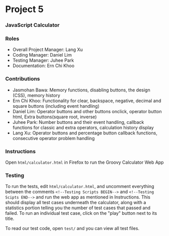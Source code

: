# Project 5
### JavaScript Calculator

### Roles
* Overall Project Manager: Lang Xu
* Coding Manager: Daniel Lim
* Testing Manager: Juhee Park
* Documentation: Ern Chi Khoo

### Contributions
* Jasmohan Bawa: Memory functions, disabling buttons, the design (CSS), memory history
* Ern Chi Khoo: Functionality for clear, backspace, negative, decimal and square buttons (including event handling)
* Daniel Lim: Operator buttons and other buttons onclick, operator button html, Extra buttons(square root, inverse)
* Juhee Park: Number buttons and their event handling, callback functions for classic and extra operators, calculation history display
* Lang Xu: Operator buttons and percentage button callback functions, consecutive operator problem handling

### Instructions
Open `html/calculator.html` in Firefox to run the Groovy Calculator Web App

### Testing
To run the tests, edit `html/calculator.html`, and uncomment everything between the comments `<!--Testing Scripts BEGIN-->` and `<!--Testing Scipts END-->` and run the web app as mentioned in Instructions. This should display all test cases underneath the calculator, along with a statistics portion telling you the number of test cases that passed and failed. To run an individual test case, click on the "play" button next to its title.

To read our test code, open `test/` and you can view all test files.
